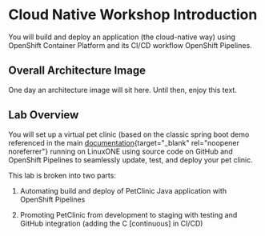 # Cloud Native Workshop Introduction
You will build and deploy an application (the cloud-native way) using OpenShift Container Platform and its CI/CD workflow OpenShift Pipelines.

## Overall Architecture Image

One day an architecture image will sit here. Until then, enjoy this text.

## Lab Overview

You will set up a virtual pet clinic (based on the classic spring boot demo referenced in the main [documentation](https://projects.spring.io/spring-petclinic/){target="_blank" rel="noopener noreferrer"} running on LinuxONE using source code on GitHub and OpenShift Pipelines to seamlessly update, test, and deploy your pet clinic.

This lab is broken into two parts:

1. Automating build and deploy of PetClinic Java application with OpenShift Pipelines

2. Promoting PetClinic from development to staging with testing and GitHub integration (adding the C [continuous] in CI/CD)
